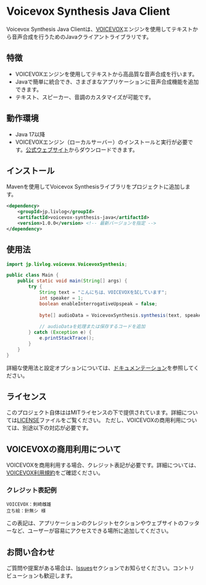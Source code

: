 # Voicevox Synthesis Java Client

Voicevox Synthesis Java Clientは、[VOICEVOX](https://voicevox.hiroshiba.jp/)エンジンを使用してテキストから音声合成を行うためのJavaクライアントライブラリです。

## 特徴

- VOICEVOXエンジンを使用してテキストから高品質な音声合成を行います。
- Javaで簡単に統合でき、さまざまなアプリケーションに音声合成機能を追加できます。
- テキスト、スピーカー、音調のカスタマイズが可能です。

## 動作環境

- Java 17以降
- VOICEVOXエンジン（ローカルサーバー）のインストールと実行が必要です。[公式ウェブサイト](https://voicevox.hiroshiba.jp/)からダウンロードできます。

## インストール

Mavenを使用してVoicevox Synthesisライブラリをプロジェクトに追加します。

```xml
<dependency>
    <groupId>jp.livlog</groupId>
    <artifactId>voicevox-synthesis-java</artifactId>
    <version>1.0.0</version> <!-- 最新バージョンを指定 -->
</dependency>
```

## 使用法

```java
import jp.livlog.voicevox.VoicevoxSynthesis;

public class Main {
    public static void main(String[] args) {
        try {
            String text = "こんにちは、VOICEVOXを試しています";
            int speaker = 1;
            boolean enableInterrogativeUpspeak = false;
            
            byte[] audioData = VoicevoxSynthesis.synthesis(text, speaker, enableInterrogativeUpspeak);
            
            // audioDataを処理または保存するコードを追加
        } catch (Exception e) {
            e.printStackTrace();
        }
    }
}
```

詳細な使用法と設定オプションについては、[ドキュメンテーション](https://github.com/yourusername/voicevox-synthesis-java/wiki)を参照してください。

## ライセンス

このプロジェクト自体ははMITライセンスの下で提供されています。詳細については[LICENSE](LICENSE)ファイルをご覧ください。
ただし、VOICEVOXの商用利用については、別途以下の対応が必要です。

## VOICEVOXの商用利用について

VOICEVOXを商用利用する場合、クレジット表記が必要です。詳細については、[VOICEVOX利用規約](https://voicevox.hiroshiba.jp/term/)をご確認ください。

### クレジット表記例

```
VOICEVOX：剣崎雌雄
立ち絵：針無シ 様
```

この表記は、アプリケーションのクレジットセクションやウェブサイトのフッターなど、ユーザーが容易にアクセスできる場所に追加してください。

## お問い合わせ

ご質問や提案がある場合は、[Issues](https://github.com/blue-islands/voicevox-java-client/issues)セクションでお知らせください。コントリビューションも歓迎します。
